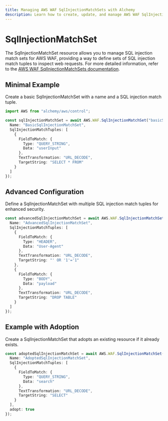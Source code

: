 ```yaml
---
title: Managing AWS WAF SqlInjectionMatchSets with Alchemy
description: Learn how to create, update, and manage AWS WAF SqlInjectionMatchSets using Alchemy Cloud Control.
---
```


# SqlInjectionMatchSet

The SqlInjectionMatchSet resource allows you to manage SQL injection match sets for AWS WAF, providing a way to define sets of SQL injection match tuples to inspect web requests. For more detailed information, refer to the [AWS WAF SqlInjectionMatchSets documentation](https://docs.aws.amazon.com/waf/latest/userguide/).

## Minimal Example

Create a basic SqlInjectionMatchSet with a name and a SQL injection match tuple.

```ts
import AWS from "alchemy/aws/control";

const sqlInjectionMatchSet = await AWS.WAF.SqlInjectionMatchSet("basicSqlInjectionMatchSet", {
  Name: "BasicSqlInjectionMatchSet",
  SqlInjectionMatchTuples: [
    {
      FieldToMatch: {
        Type: "QUERY_STRING",
        Data: "userInput"
      },
      TextTransformation: "URL_DECODE",
      TargetString: "SELECT * FROM"
    }
  ]
});
```

## Advanced Configuration

Define a SqlInjectionMatchSet with multiple SQL injection match tuples for enhanced security.

```ts
const advancedSqlInjectionMatchSet = await AWS.WAF.SqlInjectionMatchSet("advancedSqlInjectionMatchSet", {
  Name: "AdvancedSqlInjectionMatchSet",
  SqlInjectionMatchTuples: [
    {
      FieldToMatch: {
        Type: "HEADER",
        Data: "User-Agent"
      },
      TextTransformation: "URL_DECODE",
      TargetString: "' OR '1'='1"
    },
    {
      FieldToMatch: {
        Type: "BODY",
        Data: "payload"
      },
      TextTransformation: "URL_DECODE",
      TargetString: "DROP TABLE"
    }
  ]
});
```

## Example with Adoption

Create a SqlInjectionMatchSet that adopts an existing resource if it already exists.

```ts
const adoptedSqlInjectionMatchSet = await AWS.WAF.SqlInjectionMatchSet("adoptedSqlInjectionMatchSet", {
  Name: "AdoptedSqlInjectionMatchSet",
  SqlInjectionMatchTuples: [
    {
      FieldToMatch: {
        Type: "QUERY_STRING",
        Data: "search"
      },
      TextTransformation: "URL_DECODE",
      TargetString: "SELECT"
    }
  ],
  adopt: true
});
```